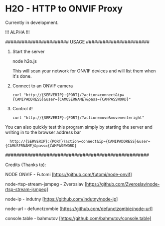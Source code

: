 # H2O - HTTP to ONVIF Proxy

Currently in development.

!!! ALPHA !!! 

####################### USAGE #######################

1. Start the server

      node h2o.js
      
   This will scan your network for ONVIF devices and will list them when it's done.
      
2. Connect to an ONVIF camera

      ```
      curl "http://{SERVERIP}:{PORT}/?action=connect&ip={CAMIPADDRESS}&user={CAMUSERNAME}&pass={CAMPASSWORD}"
      ```
      
3. Control it!

      ```
      curl "http://{SERVERIP}:{PORT}/?action=move&movement=right"
      ```
      
You can also quickly test this program simply by starting the server and writing in to the browser address bar

      http://{SERVERIP}:{PORT}?action=connect&ip={CAMIPADDRESS}&user={CAMUSERNAME}&pass={CAMPASSWORD}

####################################################

Credits (Thanks to):

NODE ONVIF - Futomi 
[https://github.com/futomi/node-onvif]

node-rtsp-stream-jsmpeg - Zveroslav 
[https://github.com/Zveroslav/node-rtsp-stream-jsmpeg]

node-ip - indutny 
[https://github.com/indutny/node-ip]

node-url - defunctzombie 
[https://github.com/defunctzombie/node-url]

console.table - bahmutov 
[https://github.com/bahmutov/console.table]

